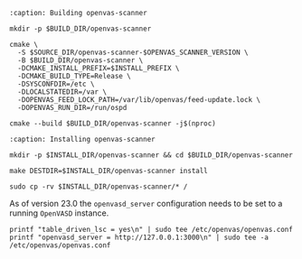 ```{code-block}
:caption: Building openvas-scanner

mkdir -p $BUILD_DIR/openvas-scanner

cmake \
  -S $SOURCE_DIR/openvas-scanner-$OPENVAS_SCANNER_VERSION \
  -B $BUILD_DIR/openvas-scanner \
  -DCMAKE_INSTALL_PREFIX=$INSTALL_PREFIX \
  -DCMAKE_BUILD_TYPE=Release \
  -DSYSCONFDIR=/etc \
  -DLOCALSTATEDIR=/var \
  -DOPENVAS_FEED_LOCK_PATH=/var/lib/openvas/feed-update.lock \
  -DOPENVAS_RUN_DIR=/run/ospd

cmake --build $BUILD_DIR/openvas-scanner -j$(nproc)
```

```{code-block}
:caption: Installing openvas-scanner

mkdir -p $INSTALL_DIR/openvas-scanner && cd $BUILD_DIR/openvas-scanner

make DESTDIR=$INSTALL_DIR/openvas-scanner install

sudo cp -rv $INSTALL_DIR/openvas-scanner/* /
```

As of version 23.0 the `openvasd_server` configuration needs to be set to a running `OpenVASD` instance.

```{code-block}
printf "table_driven_lsc = yes\n" | sudo tee /etc/openvas/openvas.conf
printf "openvasd_server = http://127.0.0.1:3000\n" | sudo tee -a /etc/openvas/openvas.conf
```
